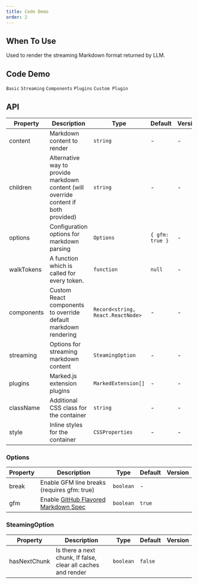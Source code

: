 ```yaml
---
title: Code Demo
order: 2
---
```


## When To Use

Used to render the streaming Markdown format returned by LLM.

## Code Demo

<!-- prettier-ignore -->
<code src="./demo/codeDemo/basic.tsx">Basic</code>
<code src="./demo/codeDemo/streaming.tsx">Streaming</code>
<code src="./demo/codeDemo/components.tsx">Components</code>
<code src="./demo/codeDemo/supersets.tsx">Plugins</code>
<code src="./demo/codeDemo/plugin.tsx">Custom Plugin</code>

## API

<!-- prettier-ignore -->
| Property | Description | Type | Default | Version |
| --- | --- | --- | --- | --- |
| content | Markdown content to render | `string` | - | - |
| children | Alternative way to provide markdown content (will override content if both provided) | `string` | - | - |
| options | Configuration options for markdown parsing | `Options` | `{ gfm: true }` | - |
| walkTokens | A function which is called for every token. | `function` | `null` | - |
| components | Custom React components to override default markdown rendering | `Record<string, React.ReactNode>` | - | - |
| streaming | Options for streaming markdown content | `SteamingOption` | - | - |
| plugins | Marked.js extension plugins | `MarkedExtension[]` | - | - |
| className | Additional CSS class for the container | `string` | - | - |
| style | Inline styles for the container | `CSSProperties` | - | - |

### Options

| Property | Description | Type | Default | Version |
| --- | --- | --- | --- | --- |
| break | Enable GFM line breaks (requires gfm: true) | `boolean` | - |  |
| gfm | Enable [GitHub Flavored Markdown Spec](https://github.github.com/gfm/) | `boolean` | `true` |  |

### SteamingOption

| Property | Description | Type | Default | Version |
| --- | --- | --- | --- | --- |
| hasNextChunk | Is there a next chunk, If false, clear all caches and render | `boolean` | `false` |  |
